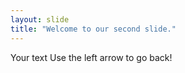 ```yaml
---
layout: slide
title: "Welcome to our second slide."
---
```

Your text
Use the left arrow to go back!
